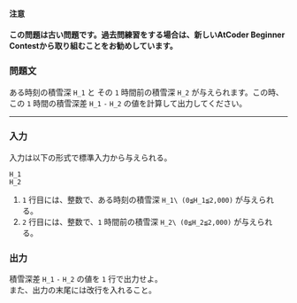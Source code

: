 <div id="task-statement">

<div class="part">

#### 注意

**この問題は古い問題です。過去問練習をする場合は、新しいAtCoder Beginner Contestから取り組むことをお勧めしています。**

### 問題文

<div class="section">

ある時刻の積雪深 `H_1` と その `1` 時間前の積雪深 `H_2` が与えられます。この時、この `1` 時間の積雪深差 `H_1` `-` `H_2` の値を計算して出力してください。  
  

------------------------------------------------------------------------

<div class="io-style">

<div class="part">

### 入力

<div class="section">

入力は以下の形式で標準入力から与えられる。

    H_1
    H_2

1.  `1` 行目には、整数で、ある時刻の積雪深 `H_1\ (0≦H_1≦2,000)` が与えられる。
2.  `2` 行目には、整数で、`1` 時間前の積雪深 `H_2\ (0≦H_2≦2,000)` が与えられる。

</div>

</div>

<div class="part">

### 出力

<div class="section">

積雪深差 `H_1` `-` `H_2` の値を `1` 行で出力せよ。  
また、出力の末尾には改行を入れること。

</div>

</div>

</div>

</div>

</div>

</div>
